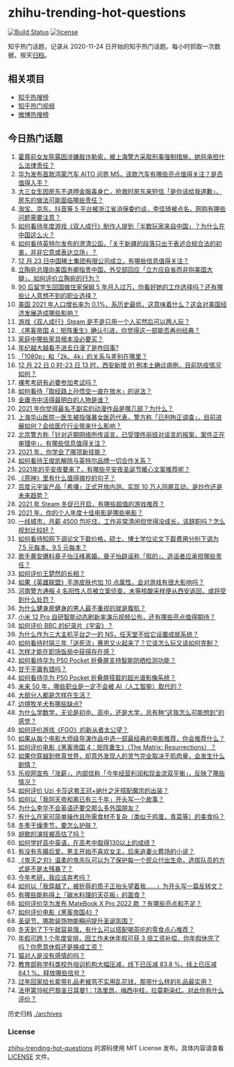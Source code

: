 # zhihu-trending-hot-questions

[![Build Status](https://github.com/justjavac/zhihu-trending-hot-questions/workflows/ci/badge.svg?branch=master)](https://github.com/justjavac/zhihu-trending-hot-questions/actions)
[![license](https://img.shields.io/github/license/justjavac/zhihu-trending-hot-questions)](https://github.com/justjavac/zhihu-trending-hot-questions/blob/master/LICENSE)

知乎热门话题，记录从 2020-11-24 日开始的知乎热门话题。每小时抓取一次数据，按天[归档](./archives)。

## 相关项目

- [知乎热搜榜](https://github.com/justjavac/zhihu-trending-top-search)
- [知乎热门视频](https://github.com/justjavac/zhihu-trending-hot-video)
- [微博热搜榜](https://github.com/justjavac/weibo-trending-hot-search)

## 今日热门话题

<!-- BEGIN -->
<!-- 最后更新时间 Fri Dec 24 2021 06:22:26 GMT+0800 (China Standard Time) -->

1. [霍尊前女友陈露因涉嫌敲诈勒索，被上海警方采取刑事强制措施，她将承担什么法律责任？](https://www.zhihu.com/question/507968249)
1. [华为发布首款鸿蒙汽车 AITO 问界 M5，该款汽车有哪些亮点值得关注？是否值得入手？](https://www.zhihu.com/question/507970125)
1. [大三女生因房东不退押金服毒身亡，抢救时房东来短信「是你该给我道歉」，房东的做法可能面临哪些责任？](https://www.zhihu.com/question/507871462)
1. [淘宝、京东、抖音等 5 平台被浙江省消保委约谈，李佳琦被点名，网购有哪些问题需要注意？](https://www.zhihu.com/question/507971989)
1. [如何看待年度游戏《双人成行》制作人提到「半数玩家来自中国」？为什么在中国这么火？](https://www.zhihu.com/question/507701497)
1. [如何看待英特尔发布的澄清公函，「关于新疆的段落只出于表述合规合法的初衷，并非它意或表达立场」？](https://www.zhihu.com/question/507904459)
1. [12 月 23 日中国稀土集团有限公司成立，有哪些信息值得关注？](https://www.zhihu.com/question/507867658)
1. [立陶宛总理向美国务卿指责中国，外交部回应「立方应自省而非抱美国大腿」，如何评价立陶宛的行为？](https://www.zhihu.com/question/507768062)
1. [90 后留学生回国做住家保姆 5 年月入过万，你看好她的工作选择吗？还有哪些让人意想不到的职业选择？](https://www.zhihu.com/question/507739812)
1. [美国 2021 年人口增长率为 0.1%，系历史最低，这意味着什么？这会对美国经济发展造成哪些影响？](https://www.zhihu.com/question/507711432)
1. [游戏《双人成行》Steam 是不是只用一个人买然后可以两人玩？](https://www.zhihu.com/question/452248276)
1. [《黑客帝国 4：矩阵重生》确认引进，你觉得这一部能否再创经典？](https://www.zhihu.com/question/482448588)
1. [家庭中哪些家具根本没必要买？](https://www.zhihu.com/question/462601767)
1. [年纪越大越看不进去日漫了是咋回事?](https://www.zhihu.com/question/507612370)
1. [「1080p」和「2k、4k」的关系与差别在哪里？](https://www.zhihu.com/question/24205632)
1. [12 月 22 日 0 时-23 日 13 时，西安新增 91 例本土确诊病例，目前防疫情况如何？](https://www.zhihu.com/question/507902582)
1. [裸考考研有必要参加考试吗？](https://www.zhihu.com/question/38707397)
1. [如何看待「取经路上孙悟空一直在放水」的说法？](https://www.zhihu.com/question/507304909)
1. [金庸书中活得最明白的人物是谁？](https://www.zhihu.com/question/507179999)
1. [2021 年你觉得最名不副实的动漫作品是哪几部？为什么？](https://www.zhihu.com/question/504816680)
1. [上海华山医院一医生被指强暴女医药代表，警方称「已刑拘正调查」，目前进展如何？会给医疗行业带来什么影响？](https://www.zhihu.com/question/507810999)
1. [北京警方称「针对近期网络所传谣言，已受理佟丽娅对谣言的报案，案件正在审理中」，有哪些信息值得关注？](https://www.zhihu.com/question/507795134)
1. [2021 年，你学会了哪项新技能？](https://www.zhihu.com/question/503464112)
1. [如何看待王俊凯解除与英特尔品牌一切合作关系？](https://www.zhihu.com/question/507817898)
1. [2021年的平安夜要来了，有哪些平安夜圣诞节暖心文案推荐呢？](https://www.zhihu.com/question/505679258)
1. [《原神》里有什么值得摘抄的句子？](https://www.zhihu.com/question/503759306)
1. [百度元宇宙产品「希壤」正式开放内测，实现 10 万人同屏互动，是炒作还是未来趋势？](https://www.zhihu.com/question/507700814)
1. [2021 年 Steam 冬促已开启，有哪些超值的游戏推荐？](https://www.zhihu.com/question/507856921)
1. [2021 年，你的个人年度十佳电影是哪些电影？](https://www.zhihu.com/question/505013106)
1. [一线城市，月薪 4500 包吃住，工作非常清闲但觉得没成长，该辞职吗？怎么规划比较好？](https://www.zhihu.com/question/494263772)
1. [如何看待知网下调论文下载价格，硕士、博士学位论文下载费用分别下调为 7.5 元每本、9.5 元每本？](https://www.zhihu.com/question/507762831)
1. [歌手黄安爆料章子怡汪峰离婚，章子怡辟谣称「假的」，造谣者应承担哪些责任？](https://www.zhihu.com/question/507815433)
1. [如何评价王楚然的长相？](https://www.zhihu.com/question/430566841)
1. [如果《英雄联盟》手游皮肤也加 10 点属性，会对游戏有很大影响吗？](https://www.zhihu.com/question/504526600)
1. [河南警方通报 4 名阳性人员被立案侦查，未等核酸采样便从西安返回，或将受到什么处罚？](https://www.zhihu.com/question/507853637)
1. [为什么健身房健身的男人最不重视的就是腹肌？](https://www.zhihu.com/question/507428972)
1. [小米 12 Pro 自研智能动态刷新率演示视频公布，还有哪些亮点值得期待？](https://www.zhihu.com/question/507887957)
1. [如何评价 BBC 的纪录片《宇宙》？](https://www.zhihu.com/question/502484372)
1. [为什么作为三大主机平台之一的 NS，任天堂不给它设置成就系统？](https://www.zhihu.com/question/506543004)
1. [如何看待时隔三年「送死流」赛恩又火起来了？它该怎么玩又该如何克制？](https://www.zhihu.com/question/507731887)
1. [怎样才能在职场饭局中获得存在感？](https://www.zhihu.com/question/499917060)
1. [如何看待华为 P50 Pocket 折叠屏支持智能防晒检测功能？](https://www.zhihu.com/question/507721232)
1. [甘于平庸有错吗？](https://www.zhihu.com/question/507396842)
1. [如何看待华为 P50 Pocket 折叠屏搭载的超光谱影像系统？](https://www.zhihu.com/question/507720619)
1. [未来 50 年，哪些职业是一定不会被 AI（人工智能）取代的？](https://www.zhihu.com/question/507648679)
1. [大部分人都是怎样在生活？](https://www.zhihu.com/question/276113822)
1. [边境牧羊犬有哪些缺点?](https://www.zhihu.com/question/382584903)
1. [为什么学数学，无论是初中、高中，还是大学，总有种“这我怎么可能想到”的感觉？](https://www.zhihu.com/question/424579720)
1. [如何评价游戏《FGO》的新从者太公望？](https://www.zhihu.com/question/507352609)
1. [如果从每个电影大师级导演作品中选一部最经典的电影推荐，你会推荐什么？](https://www.zhihu.com/question/53695600)
1. [如何评价电影《黑客帝国 4：矩阵重生》（The Matrix: Resurrections）？](https://www.zhihu.com/question/500898461)
1. [如果你穿越到修真世界，却意外发现人的灵气完全取决于肌肉量，会发生什么剧情？](https://www.zhihu.com/question/506261980)
1. [乐视网宣布「涨薪」，内部信称「今年经营利润和现金流双平衡」，反映了哪些情况？](https://www.zhihu.com/question/507532535)
1. [如何评价 Uzi 卡莎这套王冠+纳什之牙搭配魔宗的出装？](https://www.zhihu.com/question/507431596)
1. [如何以「我同天帝和离已有三千年」开头写一个故事？](https://www.zhihu.com/question/474685510)
1. [为什么李华不会英语还要交那么多外国朋友？](https://www.zhihu.com/question/490703140)
1. [有什么在家可简单操作且所需食材不复杂（类似于鸡蛋，青菜等）的美食吗？](https://www.zhihu.com/question/372681204)
1. [冬季干燥季节，要怎么护肤？](https://www.zhihu.com/question/506594267)
1. [胡歌的演技被高估了吗？](https://www.zhihu.com/question/456794259)
1. [如何学好高中英语，在高考中取得130以上的成绩？](https://www.zhihu.com/question/21411914)
1. [有没有先婚后爱，男主开始不喜欢女主，后来追妻火葬场的小说？](https://www.zhihu.com/question/485221424)
1. [《鬼灭之刃》温柔的鬼杀队可以为了保护每一个民众付出生命，选拔队员的方式是不是太残暴了？](https://www.zhihu.com/question/503904844)
1. [今年考研，我应该弃考吗？](https://www.zhihu.com/question/506338471)
1. [如何以「我穿越了，被折辱的质子正抬头望着我……」为开头写一篇反转文？](https://www.zhihu.com/question/500514247)
1. [有哪些能称得上「碳水料理的天花板」的面食？](https://www.zhihu.com/question/507003985)
1. [如何评价华为发布 MateBook X Pro 2022 款 ？有哪些亮点和不足？](https://www.zhihu.com/question/507705636)
1. [如何评价电影《黑客帝国4》?](https://www.zhihu.com/question/392104212)
1. [圣诞节，哪款装饰物能瞬间提升圣诞氛围？](https://www.zhihu.com/question/503085901)
1. [冬天到了下午就容易饿，有什么可以搭配喝茶吃的零食点心推荐？](https://www.zhihu.com/question/499501006)
1. [年假可跨 1 个年度安排，因工作未休年假可获 3 倍工资补偿，你年假休完了吗？你愿意休假还是换成工资？](https://www.zhihu.com/question/507290912)
1. [猫对人是没有感情的吗？](https://www.zhihu.com/question/27378204)
1. [教育部称学科类校外培训机构大幅压减，线下已压减 83.8 %，线上已压减 84.1 %。释放哪些信号？](https://www.zhihu.com/question/507458366)
1. [过年回家给长辈带礼品老被骂不实用乱花钱，那带什么样的礼品最实用？](https://www.zhihu.com/question/442826016)
1. [法甲第19轮巴黎圣日耳曼1：1洛里昂，梅西中柱，拉莫斯染红。对此你有什么评价？](https://www.zhihu.com/question/507857533)

<!-- END -->

历史归档 [./archives](./archives)

### License

[zhihu-trending-hot-questions](https://github.com/justjavac/zhihu-trending-hot-questions)
的源码使用 MIT License 发布。具体内容请查看 [LICENSE](./LICENSE) 文件。
